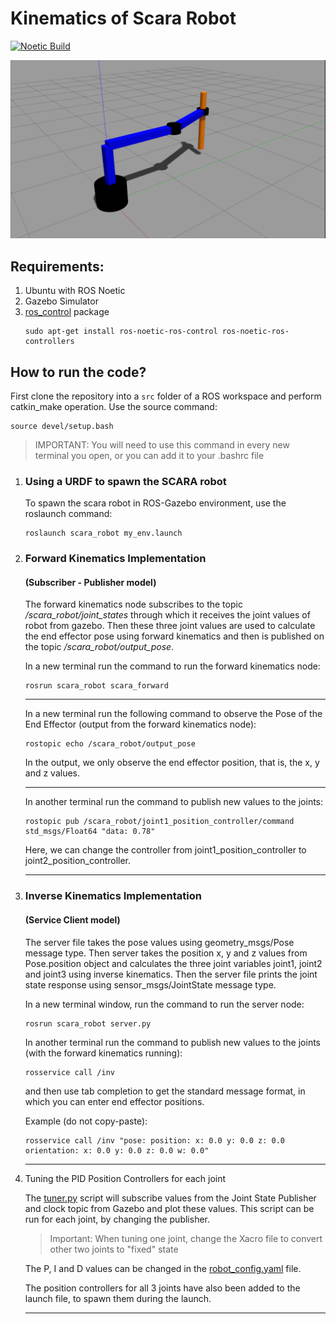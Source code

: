 # Kinematics of Scara Robot

[![Noetic Build](https://github.com/aniketmpatil/scara_robot/actions/workflows/noetic.yml/badge.svg)](https://github.com/aniketmpatil/scara_robot/actions/workflows/noetic.yml)

<img src="docs/robot_vis.png" width=700/> 

## Requirements:

1. Ubuntu with ROS Noetic
2. Gazebo Simulator
3. [ros_control](http://wiki.ros.org/ros_control) package
    ```
    sudo apt-get install ros-noetic-ros-control ros-noetic-ros-controllers
    ```

## How to run the code?

First clone the repository into a `src` folder of a ROS workspace and perform catkin_make operation. Use the source command:
  ```
  source devel/setup.bash
  ```

> IMPORTANT: You will need to use this command in every new terminal you open, or you can add it to your .bashrc file

1. ### Using a URDF to spawn the SCARA robot
    To spawn the scara robot in ROS-Gazebo environment, use the roslaunch command: 
    ```
    roslaunch scara_robot my_env.launch
    ```

2. ### Forward Kinematics Implementation
    #### (Subscriber - Publisher model)
    The forward kinematics node subscribes to the topic */scara_robot/joint_states* through which it receives the joint values of robot from gazebo. Then these three joint values are used to calculate the end effector pose using forward kinematics and then is published on the topic */scara_robot/output_pose*.

    In a new terminal run the command to run the forward kinematics node:
    ```
    rosrun scara_robot scara_forward
    ```

    ---
    In a new terminal run the following command to observe the Pose of the End Effector (output from the forward kinematics node):
    ```
    rostopic echo /scara_robot/output_pose
    ```

    In the output, we only observe the end effector position, that is, the x, y and z values.

    ---
    In another terminal run the command to publish new values to the joints:

    ```
    rostopic pub /scara_robot/joint1_position_controller/command std_msgs/Float64 "data: 0.78"
    ```
    Here, we can change the controller from joint1_position_controller to joint2_position_controller.

    ---
3. ### Inverse Kinematics Implementation
    #### (Service Client model)
    The server file takes the pose values using geometry_msgs/Pose message type. Then server takes the position x, y and z values from Pose.position object and calculates the three joint variables joint1, joint2 and joint3 using inverse kinematics. Then the server file prints the joint state response using sensor_msgs/JointState message type. 

    In a new terminal window, run the command to run the server node:
    ```
    rosrun scara_robot server.py
    ```

    In another terminal run the command to publish new values to the joints (with the forward kinematics running):

    ```
    rosservice call /inv
    ```
    and then use tab completion to get the standard message format, in which you can enter end effector positions.

    Example (do not copy-paste): 
    ```
    rosservice call /inv "pose: position: x: 0.0 y: 0.0 z: 0.0 orientation: x: 0.0 y: 0.0 z: 0.0 w: 0.0"
    ```
    
    ---

4. Tuning the PID Position Controllers for each joint

    The [tuner.py](./scripts/tuner.py) script will subscribe values from the Joint State Publisher and clock topic from Gazebo and plot these values. This script can be run for each joint, by changing the publisher. 

    > Important: When tuning one joint, change the Xacro file to convert other two joints to "fixed" state

    The P, I and D values can be changed in the [robot_config.yaml](./config/robot_config.yaml) file.

    The position controllers for all 3 joints have also been added to the launch file, to spawn them during the launch.

    ---


